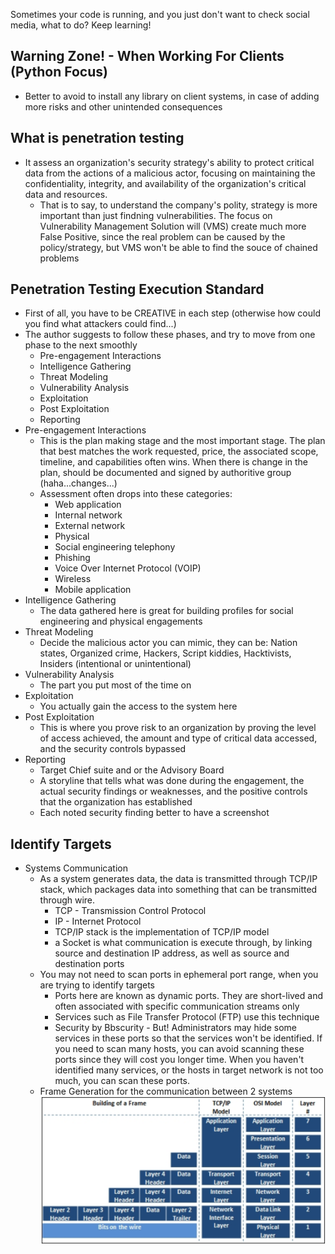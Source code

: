 Sometimes your code is running, and you just don't want to check social media, what to do? Keep learning!

## Warning Zone! - When Working For Clients (Python Focus)
* Better to avoid to install any library on client systems, in case of adding more risks and other unintended consequences


## What is penetration testing
  * It assess an organization's security strategy's ability to protect critical data from the actions of a malicious actor, focusing on maintaining the confidentiality, integrity, and availability of the organization's critical data and resources.
    * That is to say, to understand the company's polity, strategy is more important than just findning vulnerabilities. The focus on Vulnerability Management Solution will (VMS) create much more False Positive, since the real problem can be caused by the policy/strategy, but VMS won't be able to find the souce of chained problems
    
    
## Penetration Testing Execution Standard
  * First of all, you have to be CREATIVE in each step (otherwise how could you find what attackers could find...)
  * The author suggests to  follow these phases, and try to move from one phase to the next smoothly
    * Pre-engagement Interactions
    * Intelligence Gathering
    * Threat Modeling
    * Vulnerability Analysis
    * Exploitation
    * Post Exploitation
    * Reporting
  * Pre-engagement Interactions
    * This is the plan making stage and the most important stage. The plan that best matches the work requested, price, the associated scope, timeline, and capabilities often wins. When there is change in the plan, should be documented and signed by authoritive group (haha...changes...)
    * Assessment often drops into these categories:
      * Web application
      * Internal network
      * External network
      * Physical
      * Social engineering telephony
      * Phishing
      * Voice Over Internet Protocol (VOIP)
      * Wireless
      * Mobile application
  * Intelligence Gathering
    * The data gathered here is great for building profiles for social engineering and physical engagements
  * Threat Modeling
    * Decide the malicious actor you can mimic, they can be: Nation states, Organized crime, Hackers, Script kiddies, Hacktivists, Insiders (intentional or unintentional)
  * Vulnerability Analysis
    * The part you put most of the time on
  * Exploitation
    * You actually gain the access to the system here
  * Post Exploitation
    * This is where you prove risk to an organization by proving the level of access achieved, the amount and type of critical data accessed, and the security controls bypassed
  * Reporting
    * Target Chief suite and or the Advisory Board
    * A storyline that tells what was done during the engagement, the actual security findings or weaknesses, and the positive controls that the organization has established
    * Each noted security finding better to have a screenshot


## Identify Targets
* Systems Communication
  * As a system generates data, the data is transmitted through TCP/IP stack, which packages data into something that can be transmitted through wire.
    * TCP - Transmission Control Protocol
    * IP - Internet Protocol
    * TCP/IP stack is the implementation of TCP/IP model
    * a Socket is what communication is execute through, by linking source and destination IP address, as well as source and destination ports
  * You may not need to scan ports in ephemeral port range, when you are trying to identify targets
    * Ports here are known as dynamic ports. They are short-lived and often associated with specific communication streams only
    * Services such as File Transfer Protocol (FTP) use this technique
    * Security by Bbscurity - But! Administrators may hide some services in these ports so that the services won't be identified. If you need to scan many hosts, you can avoid scanning these ports since they will cost you longer time. When you haven't identified many services, or the hosts in target network is not too much, you can scan these ports.
  * Frame Generation for the communication between 2 systems
  ![Network Frame](https://github.com/hanhanwu/Hanhan_Penetration_Testing_Practice/blob/master/network_frame.png)
